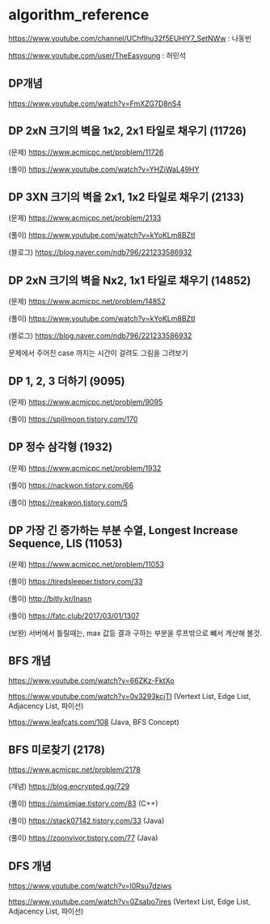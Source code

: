 # algorithm_reference

https://www.youtube.com/channel/UChflhu32f5EUHlY7_SetNWw : 나동빈

https://www.youtube.com/user/TheEasyoung : 허민석

## DP개념
https://www.youtube.com/watch?v=FmXZG7D8nS4

## DP 2xN 크기의 벽을 1x2, 2x1 타일로 채우기  (11726)
(문제) https://www.acmicpc.net/problem/11726

(풀이) https://www.youtube.com/watch?v=YHZiWaL49HY

## DP 3XN 크기의 벽을 2x1, 1x2 타일로 채우기 (2133)
(문제) https://www.acmicpc.net/problem/2133

(풀이) https://www.youtube.com/watch?v=kYoKLm8BZtI

(블로그) https://blog.naver.com/ndb796/221233586932

## DP 2xN 크기의 벽을 Nx2, 1x1 타일로 채우기 (14852)
(문제) https://www.acmicpc.net/problem/14852

(풀이) https://www.youtube.com/watch?v=kYoKLm8BZtI

(블로그) https://blog.naver.com/ndb796/221233586932

문제에서 주어진 case 까지는 시간이 걸려도 그림을 그려보기

## DP 1, 2, 3 더하기 (9095)
(문제) https://www.acmicpc.net/problem/9095

(풀이) https://spillmoon.tistory.com/170

## DP 정수 삼각형 (1932)
(문제) https://www.acmicpc.net/problem/1932

(풀이) https://nackwon.tistory.com/66

(풀이) https://reakwon.tistory.com/5

## DP 가장 긴 증가하는 부분 수열, Longest Increase Sequence, LIS (11053)
(문제) https://www.acmicpc.net/problem/11053

(풀이) https://tiredsleeper.tistory.com/33 

(풀이) http://bitly.kr/Inasn

(풀이) https://fatc.club/2017/03/01/1307

(보완) 서버에서 틀릴때는, max 값등 결과 구하는 부분을 루프밖으로 뺴서 계산해 볼것.

## BFS 개념
https://www.youtube.com/watch?v=66ZKz-FktXo

https://www.youtube.com/watch?v=0v3293kcjTI (Vertext List, Edge List, Adjacency List, 파이선)

https://www.leafcats.com/108 (Java, BFS Concept)

## BFS 미로찾기 (2178)
https://www.acmicpc.net/problem/2178

(개념) https://blog.encrypted.gg/729

(풀이) https://simsimjae.tistory.com/83 (C++)

(풀이) https://stack07142.tistory.com/33 (Java)

(풀이) https://zoonvivor.tistory.com/77 (Java)
 
## DFS 개념
https://www.youtube.com/watch?v=l0Rsu7dziws

https://www.youtube.com/watch?v=0Zsabo7ires (Vertext List, Edge List, Adjacency List, 파이선)
